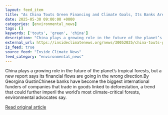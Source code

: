 ```yaml
---
layout: feed_item
title: "As China Touts Green Financing and Climate Goals, Its Banks Are Pouring Billions Into Commodities From the World’s Rainforests"
date: 2025-05-30 09:00:00 +0000
categories: [environmental_news]
tags: []
keywords: ['touts', 'green', 'china']
description: "China plays a growing role in the future of the planet’s tropical forests, but a new report says its financial flows are going in the wrong direction"
external_url: https://insideclimatenews.org/news/30052025/china-touts-green-financing-as-banks-pour-billions-into-deforestation/
is_feed: true
source_feed: "Inside Climate News"
feed_category: "environmental_news"
---
```


China plays a growing role in the future of the planet’s tropical forests, but a new report says its financial flows are going in the wrong direction.By Georgina GustinChinese banks have become the biggest international funders of companies that trade in goods linked to deforestation, a trend that could further imperil the world’s most climate-critical forests, environmental advocates say.

[Read original article](https://insideclimatenews.org/news/30052025/china-touts-green-financing-as-banks-pour-billions-into-deforestation/)
